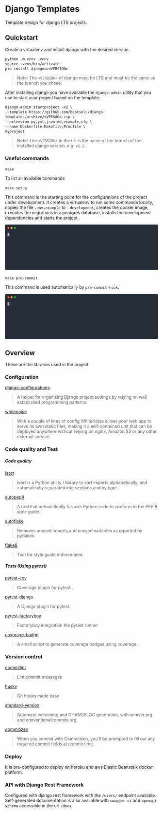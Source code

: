 # Django Templates  
Template design for django LTS projects.  
  
## Quickstart  
  
Create a virtualenv and install django with the desired version.  

    python -m venv .venv
    source .venv/bin/activate 
    pip install django==<VERSION>
> Note: The `<VERSION>` of django must be LTS and must be the same as the branch you chose.

  
After installing django you have available the `django-admin` utility that you use to start your project based on the template.  

    django-admin startproject -v2 \
    --template https://github.com/beatsolu/django-templates/archive/<VERSAO>.zip \  
    --extension py,yml,json,md,example,cfg \  
    --name Dockerfile,Makefile,Procfile \  
    myproject 

> Note: The `<VERSION>` in the url is the name of the branch of the installed django version. e.g. `v2.2` .


### Useful commands

`make`

To list all available commands

`make setup`

This command is the starting point for the configurations of the project under development. It creates a virtualenv to run some commands locally, copies the file `.env.example` to` .development`, creates the docker image, executes the migrations in a postgres database, installs the development dependencies and starts the project .

![setup](images/setup.svg)

`make pre-commit`

This command is used automatically by `pre-commit-hook`.

![pre-commit](images/pre-commit.svg)
  
## Overview  

These are the libraries used in the project.
  
### Configuration  
  
[django-configurations](https://django-configurations.readthedocs.io/):  
  
> A helper for organizing Django project settings by relying on well established programming patterns.  
  
[whitenoise](http://whitenoise.evans.io/)  
  
> With a couple of lines of config WhiteNoise allows your web app to serve its own static files, making it a self-contained unit that can be deployed anywhere without relying on nginx, Amazon S3 or any other external service.  
  
### Code quality and Test  

##### Code quality  
  
[isort](https://github.com/timothycrosley/isort)  
  
> isort is a Python utility / library to sort imports alphabetically, and automatically separated into sections and by type.  
  
[autopep8](https://github.com/hhatto/autopep8)  
  
> A tool that automatically formats Python code to conform to the PEP 8 style guide.  
  
[autoflake](https://github.com/myint/autoflake)  
  
> Removes unused imports and unused variables as reported by pyflakes  
  
[flake8](https://github.com/PyCQA/flake8)  
  
> Tool for style guide enforcement.  
  
##### Tests  (Using pytest)
  
[pytest-cov](https://github.com/pytest-dev/pytest-cov)  
  
> Coverage plugin for pytest.  
  
[pytest-django](https://github.com/pytest-dev/pytest-django)  
  
> A Django plugin for pytest.  
 
[pytest-factoryboy](https://github.com/pytest-dev/pytest-factoryboy)  
  
> Factoryboy integration the pytest runner  
  
[coverage-badge](https://github.com/dbrgn/coverage-badge)  
> A small script to generate coverage badges using coverage.

### Version control

[commitlint](https://github.com/conventional-changelog/commitlint)
> Lint commit messages

[husky](https://github.com/typicode/husky)
> Git hooks made easy

[standard-version](https://github.com/conventional-changelog/standard-version)
>Automate versioning and CHANGELOG generation, with semver.org and conventionalcommits.org

[commitizen](https://github.com/commitizen/cz-cli)
> When you commit with Commitizen, you'll be prompted to fill out any required commit fields at commit time.

### Deploy

It is pre-configured to deploy on heroku and aws Elastic Beanstalk docker platform.

### API with Django Rest Framework

Configured with django rest framework with the `/users/` endpoint available. Self-generated documentation is also available with `swagger-ui` and `openapi schema` accessible in the url `/docs`.